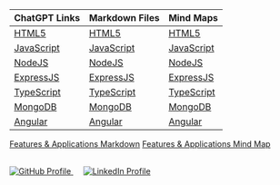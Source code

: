 <!--
  Author: omteja04
  Created on: 11-05-2025 15:37:28
  Description: MSD
-->

| **ChatGPT Links**                                                            | **Markdown Files**                                                                   | **Mind Maps**                   |
| ---------------------------------------------------------------------------- | ------------------------------------------------------------------------------------ | ------------------------------- |
| [HTML5](https://chatgpt.com/share/68203089-f51c-8007-91ab-37c9b632e4b6)      | [HTML5](https://github.com/omteja04/3-2-Semester/blob/master/MSD/HTML5.md)           | [HTML5](./HTML5.html)           |
| [JavaScript](https://chatgpt.com/share/6820544f-be20-8007-908c-eb8cf921f658) | [JavaScript](https://github.com/omteja04/3-2-Semester/blob/master/MSD/JavaScript.md) | [JavaScript](./JavaScript.html) |
| [NodeJS](https://chatgpt.com/share/6820700f-5e18-8007-9804-749179cd3d21)     | [NodeJS](https://github.com/omteja04/3-2-Semester/blob/master/MSD/NodeJS.md)         | [NodeJS](./NodeJS.html)         |
| [ExpressJS](https://chatgpt.com/share/682075c4-2964-8007-aca8-5911e39c2fcd)  | [ExpressJS](https://github.com/omteja04/3-2-Semester/blob/master/MSD/ExpressJS.md)   | [ExpressJS](./ExpressJS.html)   |
| [TypeScript](https://chatgpt.com/share/68220c01-d2c4-8007-b08f-0c1ea77df777) | [TypeScript](https://github.com/omteja04/3-2-Semester/blob/master/MSD/TypeScript.md) | [TypeScript](./TypeScript.html) |
| [MongoDB](https://chatgpt.com/share/68220ea9-70e0-8007-9120-55ccb41bf8ea)    | [MongoDB](https://github.com/omteja04/3-2-Semester/blob/master/MSD/MongoDB.md)       | [MongoDB](./MongoDB.html)       |
| [Angular](https://chatgpt.com/share/68221286-d260-8007-8876-d9a8a7e9f60c)    | [Angular](https://github.com/omteja04/3-2-Semester/blob/master/MSD/Angular.md)       | [Angular](./Angular.html)       |

[Features & Applications Markdown](https://github.com/omteja04/3-2-Semester/blob/master/MSD/Features-And-Applications.md)
[Features & Applications Mind Map](./Features-And-Applications.html)

<br>
<span align='center'>
  <a href='https://github.com/omteja04' target='_blank'>
    <img src='https://img.shields.io/badge/GitHub-omteja04-181717?logo=github' alt='GitHub Profile'>
  </a>
</span> &emsp;
<span align='center'>
  <a href='https://linkedin.com/in/omteja' target='_blank'>
    <img src='https://img.shields.io/badge/Linkedin-omteja-0000FF?logo=linkedin' alt='LinkedIn Profile'>
  </a>
</span>
